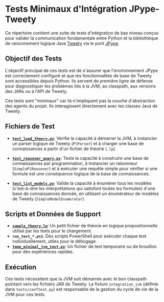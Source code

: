 # Tests Minimaux d'Intégration JPype-Tweety

Ce répertoire contient une suite de tests d'intégration de bas niveau conçus pour valider la communication fondamentale entre Python et la bibliothèque de raisonnement logique Java [Tweety](https://tweetyproject.org/) via le pont [JPype](https://jpype.readthedocs.io/).

## Objectif des Tests

L'objectif principal de ces tests est de s'assurer que l'environnement JPype est correctement configuré et que les fonctionnalités de base de Tweety sont accessibles depuis Python. Ils servent de première ligne de défense pour diagnostiquer les problèmes liés à la JVM, au classpath, aux versions des JARs ou à l'API de Tweety.

Ces tests sont "minimaux" car ils n'impliquent pas la couche d'abstraction des agents du projet. Ils interagissent directement avec les classes Java de Tweety.

## Fichiers de Test

- **[`test_load_theory.py`](test_load_theory.py:1)**: Vérifie la capacité à démarrer la JVM, à instancier un parser logique de Tweety (`PlParser`) et à charger une base de connaissances à partir d'un fichier de théorie (`.lp`).

- **[`test_reasoner_query.py`](test_reasoner_query.py:1)**: Teste la capacité à construire une base de connaissances par programmation, à instancier un raisonneur (`SimplePlReasoner`) et à exécuter une requête simple pour vérifier si une formule est une conséquence logique de la base de connaissances.

- **[`test_list_models.py`](test_list_models.py:1)**: Valide la capacité à énumérer tous les modèles (c'est-à-dire les interprétations qui satisfont toutes les formules) d'une base de connaissances donnée, en utilisant un énumérateur de modèles de Tweety (`SimpleModelEnumerator`).

## Scripts et Données de Support

- **[`sample_theory.lp`](sample_theory.lp:1)**: Un petit fichier de théorie en logique propositionnelle utilisé par les tests pour le chargement.
- **`run_test_*.ps1`**: Des scripts PowerShell pour exécuter chaque test individuellement, utiles pour le débogage.
- **[`temp_minimal_jvm_test.py`](temp_minimal_jvm_test.py:1)**: Un fichier de test temporaire ou de brouillon pour des expériences rapides.

## Exécution

Ces tests nécessitent que la JVM soit démarrée avec le bon classpath pointant vers les fichiers JAR de Tweety. La fixture `integration_jvm` (définie dans `tests/conftest.py`) est responsable de la gestion du cycle de vie de la JVM pour ces tests.

